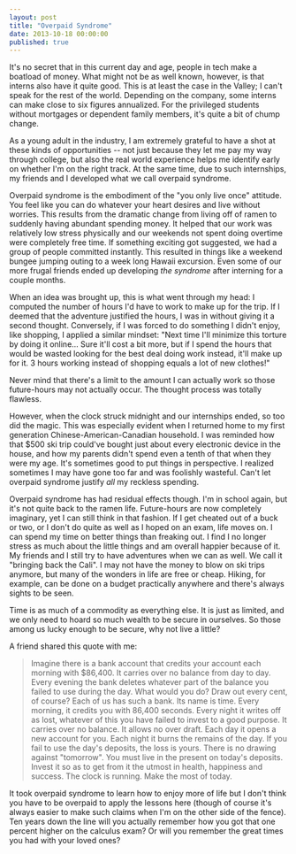 ```yaml
---
layout: post
title: "Overpaid Syndrome"
date: 2013-10-18 00:00:00
published: true
---
```


It's no secret that in this current day and age, people in tech make a boatload 
of money. What might not be as well known, however, is that interns also have it 
quite good. This is at least the case in the Valley; I can't speak for the rest 
of the world. Depending on the company, some interns can make close to six 
figures annualized. For the privileged students without mortgages or dependent 
family members, it's quite a bit of chump change.

As a young adult in the industry, I am extremely grateful to have a shot at 
these kinds of opportunities -- not just because they let me pay my way through 
college, but also the real world experience helps me identify early on whether 
I'm on the right track. At the same time, due to such internships, my friends 
and I developed what we call overpaid syndrome.

Overpaid syndrome is the embodiment of the "you only live once" attitude. You 
feel like you can do whatever your heart desires and live without worries. This 
results from the dramatic change from living off of ramen to suddenly having 
abundant spending money. It helped that our work was relatively low stress 
physically and our weekends not spent doing overtime were completely free time. 
If something exciting got suggested, we had a group of people committed 
instantly. This resulted in things like a weekend bungee jumping outing to a 
week long Hawaii excursion.  Even some of our more frugal friends ended up 
developing _the syndrome_ after interning for a couple months.

When an idea was brought up, this is what went through my head: I computed the 
number of hours I'd have to work to make up for the trip. If I deemed that the 
adventure justified the hours, I was in without giving it a second thought. 
Conversely, if I was forced to do something I didn't enjoy, like shopping, I 
applied a similar mindset: "Next time I'll minimize this torture by doing it 
online... Sure it'll cost a bit more, but if I spend the hours that would be 
wasted looking for the best deal doing work instead, it'll make up for it. 3 
hours working instead of shopping equals a lot of new clothes!"

Never mind that there's a limit to the amount I can actually work so those 
future-hours may not actually occur. The thought process was totally flawless.

However, when the clock struck midnight and our internships ended, so too did
the magic. This was especially evident when I returned home to my first 
generation Chinese-American-Canadian household. I was reminded how that $500 ski 
trip could've bought just about every electronic device in the house, and how my 
parents didn't spend even a tenth of that when they were my age. It's sometimes 
good to put things in perspective. I realized sometimes I may have gone too far 
and was foolishly wasteful. Can't let overpaid syndrome justify _all_ my 
reckless spending.

Overpaid syndrome has had residual effects though. I'm in school again, but it's 
not quite back to the ramen life. Future-hours are now completely imaginary, yet 
I can still think in that fashion. If I get cheated out of a buck or two, or I 
don't do quite as well as I hoped on an exam, life moves on. I can spend my time 
on better things than freaking out. I find I no longer stress as much about the 
little things and am overall happier because of it. My friends and I still try 
to have adventures when we can as well.  We call it "bringing back the Cali". I 
may not have the money to blow on ski trips anymore, but many of the wonders in 
life are free or cheap. Hiking, for example, can be done on a budget practically 
anywhere and there's always sights to be seen.

Time is as much of a commodity as everything else. It is just as limited, and we 
only need to hoard so much wealth to be secure in ourselves. So those among us 
lucky enough to be secure, why not live a little?

A friend shared this quote with me:

> Imagine there is a bank account that credits your account each morning with $86,400. It carries over no balance from day to day. Every evening the bank deletes whatever part of the balance you failed to use during the day. What would you do? Draw out every cent, of course? Each of us has such a bank. Its name is time. Every morning, it credits you with 86,400 seconds. Every night it writes off as lost, whatever of this you have failed to invest to a good purpose. It carries over no balance. It allows no over draft. Each day it opens a new account for you. Each night it burns the remains of the day. If you fail to use the day's deposits, the loss is yours. There is no drawing against "tomorrow". You must live in the present on today's deposits. Invest it so as to get from it the utmost in health, happiness and success. The clock is running. Make the most of today.

It took overpaid syndrome to learn how to enjoy more of life but I don't think 
you have to be overpaid to apply the lessons here (though of course it's always 
easier to make such claims when I'm on the other side of the fence). Ten years 
down the line will you actually remember how you got that one percent higher on 
the calculus exam? Or will you remember the great times you had with your loved 
ones?
